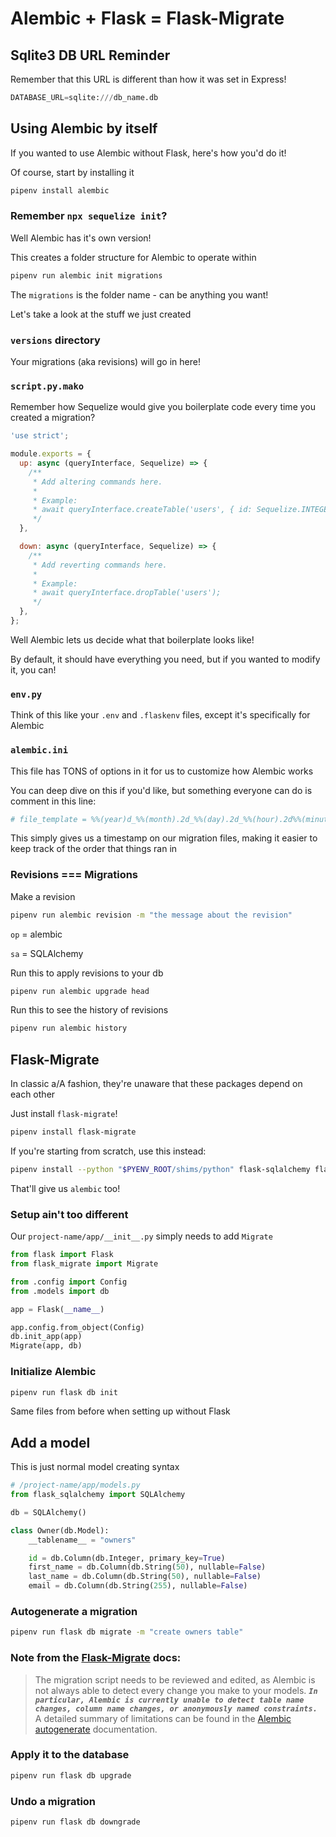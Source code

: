# Alembic + Flask = Flask-Migrate

## Sqlite3 DB URL Reminder

Remember that this URL is different than how it was set in Express!

```python
DATABASE_URL=sqlite:///db_name.db
```

## Using Alembic by itself

If you wanted to use Alembic without Flask, here's how you'd do it!

Of course, start by installing it

```zsh
pipenv install alembic
```

### Remember `npx sequelize init`?

Well Alembic has it's own version!

This creates a folder structure for Alembic to operate within

```zsh
pipenv run alembic init migrations
```

The `migrations` is the folder name - can be anything you want!

Let's take a look at the stuff we just created

### `versions` directory

Your migrations (aka revisions) will go in here!

### `script.py.mako`

Remember how Sequelize would give you boilerplate code every time you created a migration?

```js
'use strict';

module.exports = {
  up: async (queryInterface, Sequelize) => {
    /**
     * Add altering commands here.
     *
     * Example:
     * await queryInterface.createTable('users', { id: Sequelize.INTEGER });
     */
  },

  down: async (queryInterface, Sequelize) => {
    /**
     * Add reverting commands here.
     *
     * Example:
     * await queryInterface.dropTable('users');
     */
  },
};
```

Well Alembic lets us decide what that boilerplate looks like!

By default, it should have everything you need, but if you wanted to modify it, you can!

### `env.py`

Think of this like your `.env` and `.flaskenv` files, except it's specifically for Alembic

### `alembic.ini`

This file has TONS of options in it for us to customize how Alembic works

You can deep dive on this if you'd like, but something everyone can do is comment in this line:

```py
# file_template = %%(year)d_%%(month).2d_%%(day).2d_%%(hour).2d%%(minute).2d-%%(rev)s_%%(slug)s
```

This simply gives us a timestamp on our migration files, making it easier to keep track of the order that things ran in

### Revisions === Migrations

Make a revision

```zsh
pipenv run alembic revision -m "the message about the revision"
```

`op` = alembic

`sa` = SQLAlchemy

Run this to apply revisions to your db

```zsh
pipenv run alembic upgrade head
```

Run this to see the history of revisions

```zsh
pipenv run alembic history
```

## Flask-Migrate

In classic a/A fashion, they're unaware that these packages depend on each other

Just install `flask-migrate`!

```zsh
pipenv install flask-migrate
```

If you're starting from scratch, use this instead:

```zsh
pipenv install --python "$PYENV_ROOT/shims/python" flask-sqlalchemy flask-migrate flask python-dotenv
```

That'll give us `alembic` too!

### Setup ain't too different

Our `project-name/app/__init__.py` simply needs to add `Migrate`

```py
from flask import Flask
from flask_migrate import Migrate

from .config import Config
from .models import db

app = Flask(__name__)

app.config.from_object(Config)
db.init_app(app)
Migrate(app, db)
```

### Initialize Alembic

```zsh
pipenv run flask db init
```

Same files from before when setting up without Flask

## Add a model

This is just normal model creating syntax

```py
# /project-name/app/models.py
from flask_sqlalchemy import SQLAlchemy

db = SQLAlchemy()

class Owner(db.Model):
    __tablename__ = "owners"

    id = db.Column(db.Integer, primary_key=True)
    first_name = db.Column(db.String(50), nullable=False)
    last_name = db.Column(db.String(50), nullable=False)
    email = db.Column(db.String(255), nullable=False)
```

### Autogenerate a migration

```zsh
pipenv run flask db migrate -m "create owners table"
```

### Note from the [Flask-Migrate](https://flask-migrate.readthedocs.io/en/latest/) docs:

> The migration script needs to be reviewed and edited, as Alembic is not always able to detect every change you make to your models. **_`In particular, Alembic is currently unable to detect table name changes, column name changes, or anonymously named constraints.`_** A detailed summary of limitations can be found in the [Alembic autogenerate](https://alembic.sqlalchemy.org/en/latest/autogenerate.html#what-does-autogenerate-detect-and-what-does-it-not-detect) documentation.

### Apply it to the database

```zsh
pipenv run flask db upgrade
```

### Undo a migration

```zsh
pipenv run flask db downgrade
```
